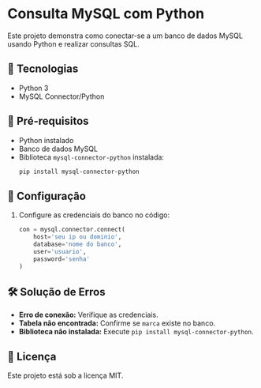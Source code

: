# Consulta MySQL com Python

Este projeto demonstra como conectar-se a um banco de dados MySQL usando Python e realizar consultas SQL.

## 🚀 Tecnologias

- Python 3
- MySQL Connector/Python

## 📌 Pré-requisitos

- Python instalado
- Banco de dados MySQL
- Biblioteca `mysql-connector-python` instalada:
  ```bash
  pip install mysql-connector-python
  ```

## 📜 Configuração

1. Configure as credenciais do banco no código:
   ```python
   con = mysql.connector.connect(
       host='seu ip ou dominio',
       database='nome do banco',
       user='usuario',
       password='senha'
   )
   ```

## 🛠 Solução de Erros

- **Erro de conexão:** Verifique as credenciais.
- **Tabela não encontrada:** Confirme se `marca` existe no banco.
- **Biblioteca não instalada:** Execute `pip install mysql-connector-python`.

## 📄 Licença

Este projeto está sob a licença MIT.

